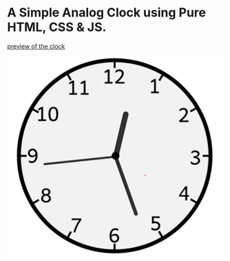 # A Simple Analog Clock using Pure HTML, CSS & JS.

[preview of the clock](clock-using-html-css-js.rusteddreams.repl.co)

![the final look of the working clock](/assets/Screenshot%202023-06-22%20002657.png)
